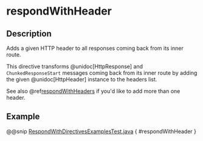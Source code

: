 # respondWithHeader

## Description

Adds a given HTTP header to all responses coming back from its inner route.

This directive transforms @unidoc[HttpResponse] and `ChunkedResponseStart` messages coming back from its inner route by
adding the given @unidoc[HttpHeader] instance to the headers list.

See also @ref[respondWithHeaders](respondWithHeaders.md) if you'd like to add more than one header.

## Example

@@snip [RespondWithDirectivesExamplesTest.java]($test$/java/docs/http/javadsl/server/directives/RespondWithDirectivesExamplesTest.java) { #respondWithHeader }
